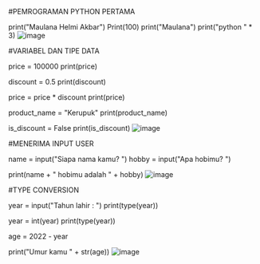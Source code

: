 #PEMROGRAMAN PYTHON PERTAMA

print("Maulana Helmi Akbar")
Print(100)
print("Maulana")
print("python " * 3)
![image](https://user-images.githubusercontent.com/115380709/196015227-be40ad8c-62fb-40cc-824f-5f182417f189.png)


#VARIABEL DAN TIPE DATA

price = 100000
print(price)

discount = 0.5
print(discount)

price = price * discount
print(price)

product_name = "Kerupuk"
print(product_name)

is_discount = False
print(is_discount)
![image](https://user-images.githubusercontent.com/115380709/196015618-eaec7822-86a3-4cd8-b0e8-4ce45562cb9c.png)



#MENERIMA INPUT USER

name = input("Siapa nama kamu? ")
hobby = input("Apa hobimu? ")

print(name + " hobimu adalah " + hobby)
![image](https://user-images.githubusercontent.com/115380709/196015599-d0618f1c-1f32-4768-a262-47d99d0d4ad2.png)


#TYPE CONVERSION

year = input("Tahun lahir : ")
print(type(year))

year = int(year)
print(type(year))

age = 2022 - year

print("Umur kamu " + str(age))
![image](https://user-images.githubusercontent.com/115380709/196015685-2fe25ddf-6845-4985-b210-f5e407234833.png)
